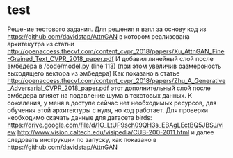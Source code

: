 # test
Решение тестового задания. 
Для решения я взял за основу код из https://github.com/davidstap/AttnGAN в котором реализована архитекутра из статьи http://openaccess.thecvf.com/content_cvpr_2018/papers/Xu_AttnGAN_Fine-Grained_Text_CVPR_2018_paper.pdf
И добавил линейный слой после эмбедера в /code/model.py (line 113) (при этом увеличив размероность выходящего вектора из эмбедера)
Как показано в статье http://openaccess.thecvf.com/content_cvpr_2018/papers/Zhu_A_Generative_Adversarial_CVPR_2018_paper.pdf
этот дополнительный слой после эмбедера влияет на подавление шума в текстовых данных.
К сожаления, у меня в доступе сейчас нет необходимых ресурсов, для обучения этой архитектуры с нуля, но код работает. 
Для проверки необходимо скачать данные для датасета birds: https://drive.google.com/file/d/1O_LtUP9sch09QH3s_EBAgLEctBQ5JBSJ/view
http://www.vision.caltech.edu/visipedia/CUB-200-2011.html
и далее следовать инструкции по запуску, как показано в https://github.com/davidstap/AttnGAN
